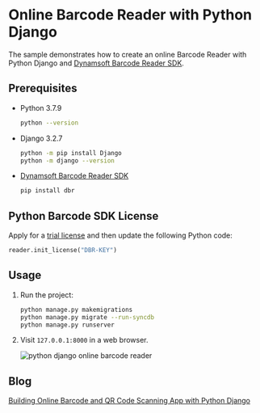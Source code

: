 # Online Barcode Reader with Python Django
The sample demonstrates how to create an online Barcode Reader with Python Django and [Dynamsoft Barcode Reader SDK](https://www.dynamsoft.com/barcode-reader/overview/).

## Prerequisites

- Python 3.7.9

    ```bash
    python --version
    ```

- Django 3.2.7
    
    ```bash
    python -m pip install Django
    python -m django --version
    ```
- [Dynamsoft Barcode Reader SDK](https://www.dynamsoft.com/barcode-reader/overview/)
    
    ```bash
    pip install dbr
    ```

## Python Barcode SDK License
Apply for a [trial license](https://www.dynamsoft.com/customer/license/trialLicense/?product=dbr) and then update the following Python code:

```python
reader.init_license("DBR-KEY")
```

## Usage
1. Run the project:

    ```bash
    python manage.py makemigrations
    python manage.py migrate --run-syncdb
    python manage.py runserver
    ``` 
    
2. Visit `127.0.0.1:8000` in a web browser.

    ![python django online barcode reader](https://www.codepool.biz/wp-content/uploads/2022/02/python-django-online-barcode-reader.png)

## Blog
[Building Online Barcode and QR Code Scanning App with Python Django](https://www.dynamsoft.com/codepool/django-barcode-scanning-app.html)

